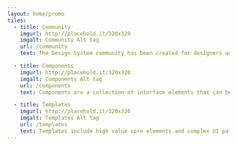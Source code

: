 ```yaml
---
layout: home/promo
tiles:
  - title: Community
    imgurl: http://placehold.it/320x320
    imgalt: Community Alt tag
    url: /community
    text: The Design System community has been created for designers and developers to help them transform their agency’s products and services.

  - title: Components
    imgurl: http://placehold.it/320x320
    imgalt: Components Alt tag
    url: /components
    text: Components are a collection of interface elements that can be used by teams of designers and developers across government to build products.

  - title: Templates
    imgurl: http://placehold.it/320x320
    imgalt: Templates Alt tag
    url: /templates
    text: Templates include high value core elements and complex UI patterns like grids, cards and navigation. They are a great way to kickstart a project.
---
```


